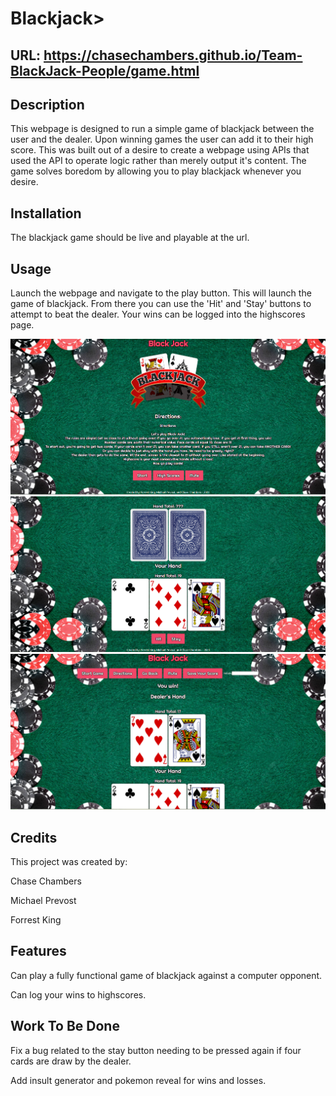 # Blackjack>

## URL: https://chasechambers.github.io/Team-BlackJack-People/game.html

## Description

This webpage is designed to run a simple game of blackjack between the user and the dealer. Upon winning games the user can add it to their high score. This was built out of a desire to create a webpage using APIs that used the API to operate logic rather than merely output it's content. The game solves boredom by allowing you to play blackjack whenever you desire.

## Installation

The blackjack game should be live and playable at the url.

## Usage

Launch the webpage and navigate to the play button. This will launch the game of blackjack. From there you can use the 'Hit' and 'Stay' buttons to attempt to beat the dealer. Your wins can be logged into the highscores page.

![Start Screen](assets/images/BlackjackScr3.PNG)
![Playing your hand](assets/images/BlackjackScr1.PNG)
![You win!](assets/images/BlackjackScr2.PNG)

## Credits

This project was created by:

Chase Chambers

Michael Prevost
 
Forrest King

## Features

Can play a fully functional game of blackjack against a computer opponent.

Can log your wins to highscores.

## Work To Be Done

Fix a bug related to the stay button needing to be pressed again if four cards are draw by the dealer.

Add insult generator and pokemon reveal for wins and losses.

